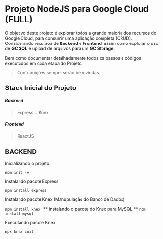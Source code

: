 # Projeto NodeJS para Google Cloud (FULL)

O objetivo deste projeto é explorar todos a grande maioria dos recursos do Google Cloud, para consumir uma aplicação completa (CRUD). Considerando recursos de **Backend** e **Frontend**, assim como explorar o uso de **GC SQL** e upload de arquivos para um **GC Storage**.

Bem como documentar detalhadamente todos os passos e códigos executados em cada etapa do Projeto.

> Contribuições sempre serão bem vindas.

## Stack Inicial do Projeto
##### Backend
> Express + Knex

##### Frontend
> ReactJS

## BACKEND
Inicializando o projeto

```npm init -y ```

Instalando pacote Express

```npm install express ```

Instalando pacote Knex (Manupulação do Banco de Dados)

```npm install knex ``` ** instalando o pacote do Knex para MySQL ** ```npm install mysql ```

Executando pacote Knex 

```npx knex init ``` 